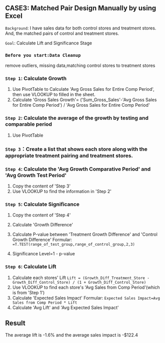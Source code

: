 ## CASE3: Matched Pair Design Manually by using Excel

`Background`: I have sales data for both control stores and treatment stores. And, the matched pairs of control and treatment stores.

`Goal`: Calculate Lift and Significance Stage

### `Before you start:Data Cleanup`
remove outliers, missing data,matching control stores to treatment stores

### `Step 1`: Calculate Growth
1. Use PivotTable to Calculate 'Avg Gross Sales for Entire Comp Period', then use VLOOKUP to filled in the sheet. 
2. Calculate 'Gross Sales Growth'= ('Sum_Gross_Sales'-'Avg Gross Sales for Entire Comp Period') / 'Avg Gross Sales for Entire Comp Period'

### `Step 2`: Calculate the average of the growth by testing and comparable period
1. Use PivotTable

### `Step 3`：Create a list that shows each store along with the appropriate treatment pairing and treatment stores.

### `Step 4`: Calculate the 'Avg Growth Comparative Period' and 'Avg Growth Test Period'
1. Copy the content of 'Step 3'
2. Use VLOOKUP to find the information in 'Step 2'

### `Step 5`: Calculate Significance
1. Copy the content of 'Step 4'
2. Calculate 'Growth Difference'
3. Calculate P-value between 'Treatment Growth Difference' and 'Control Growth Difference'
Formular: `=T.TEST(range_of_test_group,range_of_control_group,2,3)`

  4. Significance Level=1 - p-value

### `Step 6`: Calculate Lift
1. Calculate each stores' Lift
`Lift = (Growth_Diff_Treatment_Store - Growth_Diff_Control_Store) / (1 + Growth_Diff_Control_Store)`
2. Use VLOOKUP to find each store's 'Avg Sales from Comp Period'(which is from 'Step 1')
3. Calculate 'Expected Sales Impact'
Formular: `Expected Sales Impact=Avg Sales from Comp Period * Lift`
4. Calculate 'Avg Lift' and 'Avg Expected Sales Impact'

## Result
The average lift is -1.6% and the average sales impact is -$122.4

